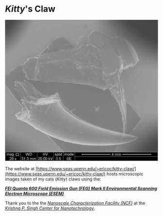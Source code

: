 # _Kitty_'s Claw

![images/claw_overview.png](images/claw_overview.png)

The website at [https://www.seas.upenn.edu/~ericoc/kitty-claw/](https://www.seas.upenn.edu/~ericoc/kitty-claw/) hosts microscopic images taken of my cats (_Kitty_) claws using the:

**[_FEI Quanta 600 Field Emission Gun (FEG) Mark II Environmental Scanning Electron Microscope (ESEM)_](https://www.nano.upenn.edu/equipment/quanta-600-feg-esem/)**

Thank you to the the [_Nanoscale Characterization Facility (NCF)_](https://www.nano.upenn.edu/resources/nanoscale-characterization/)
at the [_Krishna P. Singh Center for Nanotechnology_](https://www.nano.upenn.edu/).
